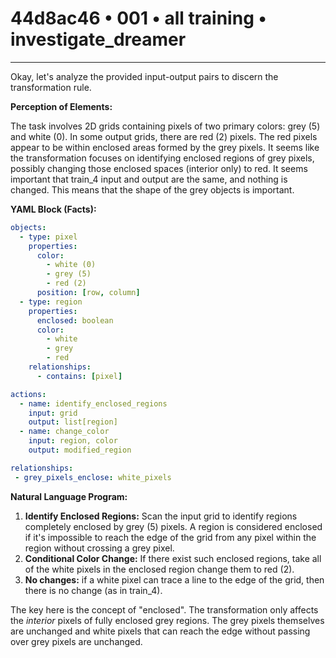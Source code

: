 # 44d8ac46 • 001 • all training • investigate_dreamer

---
Okay, let's analyze the provided input-output pairs to discern the transformation rule.

**Perception of Elements:**

The task involves 2D grids containing pixels of two primary colors: grey (5) and white (0). In some output grids, there are red (2) pixels. The red pixels appear to be within enclosed areas formed by the grey pixels. It seems like the transformation focuses on identifying enclosed regions of grey pixels, possibly changing those enclosed spaces (interior only) to red. It seems important that train_4 input and output are the same, and nothing is changed. This means that the shape of the grey objects is important.

**YAML Block (Facts):**



```yaml
objects:
  - type: pixel
    properties:
      color:
        - white (0)
        - grey (5)
        - red (2)
      position: [row, column]
  - type: region
    properties:
      enclosed: boolean
      color:
        - white
        - grey
        - red
    relationships:
      - contains: [pixel]

actions:
  - name: identify_enclosed_regions
    input: grid
    output: list[region]
  - name: change_color
    input: region, color
    output: modified_region

relationships:
 - grey_pixels_enclose: white_pixels
```



**Natural Language Program:**

1.  **Identify Enclosed Regions:** Scan the input grid to identify regions completely enclosed by grey (5) pixels. A region is considered enclosed if it's impossible to reach the edge of the grid from any pixel within the region without crossing a grey pixel.
2.  **Conditional Color Change:**  If there exist such enclosed regions, take all of the white pixels in the enclosed region change them to red (2).
3. **No changes:** if a white pixel can trace a line to the edge of the grid, then there is no change (as in train_4).

The key here is the concept of "enclosed". The transformation only affects the _interior_ pixels of fully enclosed grey regions. The grey pixels themselves are unchanged and white pixels that can reach the edge without passing over grey pixels are unchanged.

